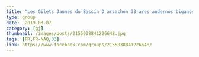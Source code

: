 ```yaml
---
title: "Les Gilets Jaunes du Bassin D arcachon 33 ares andernos biganos gujan"
type: group
date:  2019-03-07
category: [gj]
thumbnail: /images/posts/2155038841226648.jpg
tags: [FR,FR-NAQ,33]
link: https://www.facebook.com/groups/2155038841226648/
---
```

